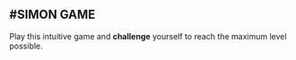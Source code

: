 #SIMON GAME
-----


Play this intuitive game and **challenge** yourself to reach the maximum level possible.
